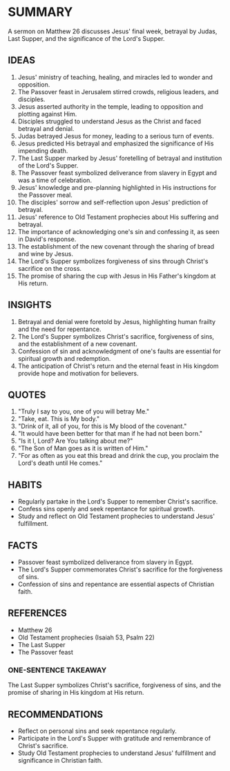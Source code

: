 # SUMMARY

A sermon on Matthew 26 discusses Jesus' final week, betrayal by Judas, Last Supper, and the significance of the Lord's Supper.

## IDEAS

1. Jesus' ministry of teaching, healing, and miracles led to wonder and opposition.
2. The Passover feast in Jerusalem stirred crowds, religious leaders, and disciples.
3. Jesus asserted authority in the temple, leading to opposition and plotting against Him.
4. Disciples struggled to understand Jesus as the Christ and faced betrayal and denial.
5. Judas betrayed Jesus for money, leading to a serious turn of events.
6. Jesus predicted His betrayal and emphasized the significance of His impending death.
7. The Last Supper marked by Jesus' foretelling of betrayal and institution of the Lord's Supper.
8. The Passover feast symbolized deliverance from slavery in Egypt and was a time of celebration.
9. Jesus' knowledge and pre-planning highlighted in His instructions for the Passover meal.
10. The disciples' sorrow and self-reflection upon Jesus' prediction of betrayal.
11. Jesus' reference to Old Testament prophecies about His suffering and betrayal.
12. The importance of acknowledging one's sin and confessing it, as seen in David's response.
13. The establishment of the new covenant through the sharing of bread and wine by Jesus.
14. The Lord's Supper symbolizes forgiveness of sins through Christ's sacrifice on the cross.
15. The promise of sharing the cup with Jesus in His Father's kingdom at His return.

## INSIGHTS

1. Betrayal and denial were foretold by Jesus, highlighting human frailty and the need for repentance.
2. The Lord's Supper symbolizes Christ's sacrifice, forgiveness of sins, and the establishment of a new covenant.
3. Confession of sin and acknowledgment of one's faults are essential for spiritual growth and redemption.
4. The anticipation of Christ's return and the eternal feast in His kingdom provide hope and motivation for believers.

## QUOTES

1. "Truly I say to you, one of you will betray Me."
2. "Take, eat. This is My body."
3. "Drink of it, all of you, for this is My blood of the covenant."
4. "It would have been better for that man if he had not been born."
5. "Is it I, Lord? Are You talking about me?"
6. "The Son of Man goes as it is written of Him."
7. "For as often as you eat this bread and drink the cup, you proclaim the Lord's death until He comes."

## HABITS

- Regularly partake in the Lord's Supper to remember Christ's sacrifice.
- Confess sins openly and seek repentance for spiritual growth.
- Study and reflect on Old Testament prophecies to understand Jesus' fulfillment.

## FACTS

- Passover feast symbolized deliverance from slavery in Egypt.
- The Lord's Supper commemorates Christ's sacrifice for the forgiveness of sins.
- Confession of sins and repentance are essential aspects of Christian faith.

## REFERENCES

- Matthew 26
- Old Testament prophecies (Isaiah 53, Psalm 22)
- The Last Supper
- The Passover feast

### ONE-SENTENCE TAKEAWAY

The Last Supper symbolizes Christ's sacrifice, forgiveness of sins, and the promise of sharing in His kingdom at His return.

## RECOMMENDATIONS

- Reflect on personal sins and seek repentance regularly.
- Participate in the Lord's Supper with gratitude and remembrance of Christ's sacrifice.
- Study Old Testament prophecies to understand Jesus' fulfillment and significance in Christian faith.
